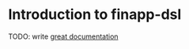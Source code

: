 # Introduction to finapp-dsl

TODO: write [great documentation](http://jacobian.org/writing/what-to-write/)
